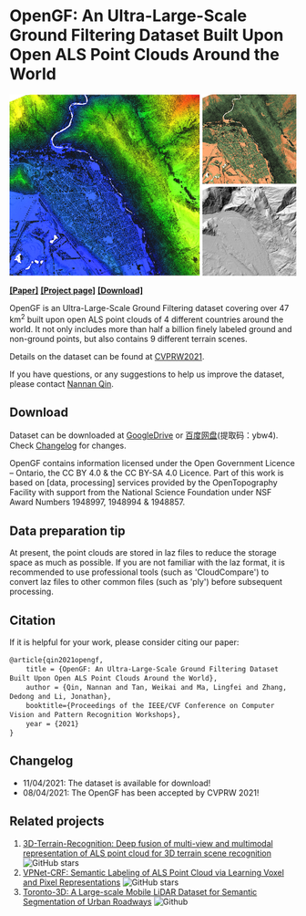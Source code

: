 # OpenGF: An Ultra-Large-Scale Ground Filtering Dataset Built Upon Open ALS Point Clouds Around the World

![Image](Imgs/figexample.png)

[**[Paper]**](https://arxiv.org/abs/2101.09641) [**[Project page]**](https://uwaterloo.ca/mobile-sensing/) [**[Download]**](#download) <br />

OpenGF is an Ultra-Large-Scale Ground Filtering dataset covering over 47 km<sup>2</sup> built upon open ALS point clouds of 4 different countries around the world. It not only includes more than half a billion finely labeled ground and non-ground points, but also contains 9 different terrain scenes. <br />

Details on the dataset can be found at [CVPRW2021](https://openaccess.thecvf.com/content/CVPR2021W/EarthVision/html/Qin_OpenGF_An_Ultra-Large-Scale_Ground_Filtering_Dataset_Built_Upon_Open_ALS_CVPRW_2021_paper.html). <br />

If you have questions, or any suggestions to help us improve the dataset, please contact [Nannan Qin](mailto:n7qin@uwaterloo.ca).

## <a name="download"></a> Download

Dataset can be downloaded at [GoogleDrive](https://drive.google.com/file/d/1AFPTzUMyNSTMg_NHF5ilJuG6zLT_UA9T/view?usp=sharing) or [百度网盘](https://pan.baidu.com/s/140_-W3pe1IuToVfCN3qndQ)(提取码：ybw4). Check [Changelog](#changelog) for changes. <br />

OpenGF contains information licensed under the Open Government Licence – Ontario, the CC BY 4.0 & the CC BY-SA 4.0 Licence. Part of this work is based on [data, processing] services provided by the OpenTopography Facility with support from the National Science Foundation under NSF Award Numbers 1948997, 1948994 & 1948857.

## <a name="tip"></a> Data preparation tip
At present, the point clouds are stored in laz files to reduce the storage space as much as possible. If you are not familiar with the laz format, it is recommended to use professional tools (such as 'CloudCompare') to convert laz files to other common files (such as 'ply') before subsequent processing.


## Citation

If it is helpful for your work, please consider citing our paper:

    @article{qin2021opengf,
        title = {OpenGF: An Ultra-Large-Scale Ground Filtering Dataset Built Upon Open ALS Point Clouds Around the World},
        author = {Qin, Nannan and Tan, Weikai and Ma, Lingfei and Zhang, Dedong and Li, Jonathan},
        booktitle={Proceedings of the IEEE/CVF Conference on Computer Vision and Pattern Recognition Workshops},
        year = {2021}
    }

## <a name="changelog"></a> Changelog 
* 11/04/2021: The dataset is available for download!
* 08/04/2021: The OpenGF has been accepted by CVPRW 2021!

## Related projects
1. [3D-Terrain-Recognition: Deep fusion of multi-view and multimodal representation of ALS point cloud for 3D terrain scene recognition](https://github.com/Nathan-UW/3D-Terrain-Recognition) ![GitHub stars](https://img.shields.io/github/stars/Nathan-UW/3D-Terrain-Recognition.svg?style=flat&label=Star)
2. [VPNet-CRF: Semantic Labeling of ALS Point Cloud via Learning Voxel and Pixel Representations](https://github.com/Nathan-UW/VPNet) ![GitHub stars](https://img.shields.io/github/stars/Nathan-UW/VPNet.svg?style=flat&label=Star)
4. [Toronto-3D: A Large-scale Mobile LiDAR Dataset for Semantic Segmentation of Urban Roadways](https://github.com/WeikaiTan/Toronto-3D) ![Github](https://img.shields.io/github/stars/WeikaiTan/Toronto-3D.svg?style=flat&label=Star)

